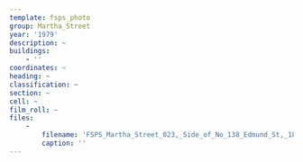 ```yaml
---
template: fsps_photo
group: Martha_Street
year: '1979'
description: ~
buildings:
    - ''
coordinates: ~
heading: ~
classification: ~
section: ~
cell: ~
film_roll: ~
files:
    -
        filename: 'FSPS_Martha_Street_023,_Side_of_No_138_Edmund_St,_18-6-E,_1979.png'
        caption: ''
---
```

